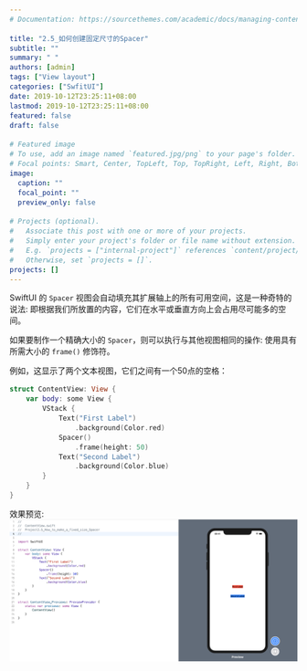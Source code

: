 ```yaml
---
# Documentation: https://sourcethemes.com/academic/docs/managing-content/

title: "2.5_如何创建固定尺寸的Spacer"
subtitle: ""
summary: " "
authors: [admin]
tags: ["View layout"]
categories: ["SwfitUI"]
date: 2019-10-12T23:25:11+08:00
lastmod: 2019-10-12T23:25:11+08:00
featured: false
draft: false

# Featured image
# To use, add an image named `featured.jpg/png` to your page's folder.
# Focal points: Smart, Center, TopLeft, Top, TopRight, Left, Right, BottomLeft, Bottom, BottomRight.
image:
  caption: ""
  focal_point: ""
  preview_only: false

# Projects (optional).
#   Associate this post with one or more of your projects.
#   Simply enter your project's folder or file name without extension.
#   E.g. `projects = ["internal-project"]` references `content/project/deep-learning/index.md`.
#   Otherwise, set `projects = []`.
projects: []
---
```


SwiftUI 的 `Spacer` 视图会自动填充其扩展轴上的所有可用空间，这是一种奇特的说法: 即根据我们所放置的内容，它们在水平或垂直方向上会占用尽可能多的空间。

如果要制作一个精确大小的 `Spacer`，则可以执行与其他视图相同的操作: 使用具有所需大小的 `frame()` 修饰符。

例如，这显示了两个文本视图，它们之间有一个50点的空格：
```swift
struct ContentView: View {
    var body: some View {
        VStack {
            Text("First Label")
                .background(Color.red)
            Spacer()
                .frame(height: 50)
            Text("Second Label")
                .background(Color.blue)
        }
    }
}
```
效果预览:
![2.5_make_a_fix_spacer.png](img/2.5_make_a_fix_spacer.png "Make a fix size spacer view")